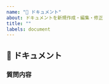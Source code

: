 ```yaml
---
name: "📘 ドキュメント"
about: ドキュメントを新規作成・編集・修正
title: ""
labels: document
---
```


## 📘 ドキュメント

### 質問内容 <!-- [必須] -->

<!--
ここに質問内容を記載する。
-->
